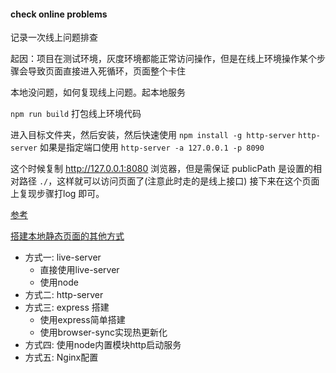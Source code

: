 #### check online problems

记录一次线上问题排查

起因：项目在测试环境，灰度环境都能正常访问操作，但是在线上环境操作某个步骤会导致页面直接进入死循环，页面整个卡住

本地没问题，如何复现线上问题。起本地服务

`npm run build` 打包线上环境代码

进入目标文件夹，然后安装，然后快速使用
`npm install -g http-server`
`http-server` 如果是指定端口使用 `http-server -a 127.0.0.1 -p 8090`

这个时候复制 http://127.0.0.1:8080 浏览器，但是需保证 publicPath 是设置的相对路径 `./`，这样就可以访问页面了(注意此时走的是线上接口) 接下来在这个页面上复现步骤打log 即可。

[参考](https://juejin.cn/post/7107567660396871716)

[搭建本地静态页面的其他方式](https://www.cnblogs.com/moqiutao/p/14486683.html)

- 方式一: live-server
   - 直接使用live-server
   - 使用node
- 方式二: http-server
- 方式三: express 搭建
   - 使用express简单搭建
   - 使用browser-sync实现热更新化
- 方式四: 使用node内置模块http启动服务
- 方式五: Nginx配置
